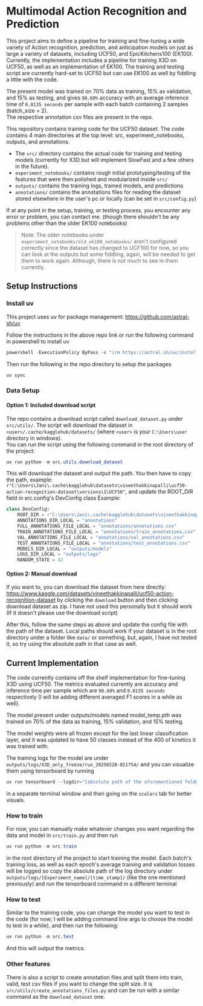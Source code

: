 # Multimodal Action Recognition and Prediction

This project aims to define a pipeline for training and fine-tuning a wide variety of Action recognition, prediction, and anticipation models on just as large a variety of datasets, including UCF50, and EpicKitchens100 (EK100).
Currently, the implementation includes a pipeline for training X3D on UCF50, as well as an implementation of EK100. The training and testing script are currently hard-set to UCF50 but can use EK100 as well by fiddling a little with the code.

The present model was trained on 70% data as training, 15% as validation, and 15% as testing, and gives ```98.60%``` accuracy with an average inference time of ```0.0135 seconds``` per sample with each batch containing 2 samples (batch_size = 2).<br>
The respective annotation csv files are present in the repo.

This repository contains training code for the UCF50 dataset. The code contains 4 main directories at the top level: src, experiment_notebooks, outputs, and annotations. <br>
* The ```src/``` directory contains the actual code for training and testing models (currently for X3D but will implement SlowFast and a few others in the future). <br>
* ```experiment_notebooks/``` contains rough initial prototyping/testing of the features that were then polished and modularized inside ```src/``` <br>
* ```outputs/``` contains the training logs, trained models, and predictions <br>
* ```annotations/``` contains the annotations files for reading the dataset stored elsewhere in the user's pc or locally (can be set in ```src/config.py```) <br>

If at any point in the setup, training, or testing process, you encounter any error or problem, you can contact me. (though there shouldn't be any problems other than the older EK100 notebooks)

> Note: The older notebooks under ```experiment_notebooks/old_ek100_notebooks/``` aren't configured correctly since the dataset has changed to UCF100 for now, so you can look at the outputs but some fiddling, again, will be needed to get them to work again.
> Although, there is not much to see in them currently.

## Setup Instructions

### Install uv
This project uses uv for package management: https://github.com/astral-sh/uv

Follow the instructions in the above repo link or run the following command in powershell to install uv

```powershell
powershell -ExecutionPolicy ByPass -c "irm https://astral.sh/uv/install.ps1 | iex"
```

Then run the following in the repo directory to setup the packages

```powershell
uv sync
```

### Data Setup

#### Option 1: Included download script

The repo contains a download script called ```download_dataset.py``` under ```src/utils/```. The script will download the dataset in ```<user>/.cache/kagglehub/datasets/``` (where ```<user>``` is your ```C:\Users\user``` directory in windows). <br>
You can run the script using the following command in the root directory of the project:

```powershell
uv run python -m src.utils.download_dataset
```

This will download the dataset and output the path. You then have to copy the path, example: ```r"C:\Users\Jani\.cache\kagglehub\datasets\vineethakkinapalli\ucf50-action-recognition-dataset\versions\1\UCF50"```, and update the ROOT_DIR field in src.config's DevConfig class
Example:
```python
class DevConfig:
    ROOT_DIR = r"C:\Users\Jani\.cache\kagglehub\datasets\vineethakkinapalli\ucf50-action-recognition-dataset\versions\1\UCF50"
    ANNOTATIONS_DIR_LOCAL = "annotations"
    FULL_ANNOTATIONS_FILE_LOCAL = "annotations/annotations.csv"
    TRAIN_ANNOTATIONS_FILE_LOCAL = "annotations/train_annotations.csv"
    VAL_ANNOTATIONS_FILE_LOCAL = "annotations/val_annotations.csv"
    TEST_ANNOTATIONS_FILE_LOCAL = "annotations/test_annotations.csv"
    MODELS_DIR_LOCAL = "outputs/models"
    LOGS_DIR_LOCAL = "outputs/logs"
    RANDOM_STATE = 42
```

#### Option 2: Manual download
If you want to, you can download the dataset from here directly: https://www.kaggle.com/datasets/vineethakkinapalli/ucf50-action-recognition-dataset by clicking the ```download``` button and then clicking download dataset as zip. I have not used this personally but it should work (If it doesn't please use the download script)

After this, follow the same steps as above and update the config file with the path of the dataset. Local paths should work if your dataset is in the root directory under a folder like ```data/``` or something, but, again, I have not tested it, so try using the absolute path in that case as well.

## Current Implementation

The code currently contains off the shelf implementation for fine-tuning X3D using UCF50. The metrics evaluated currently are accuracy and inference time per sample which are ```98.60%``` and ```0.0135 seconds``` respectively (I will be adding different averaged F1 scores in a while as well).

The model present under outputs/models named model_temp.pth was trained on 70% of the data as training, 15% validation, and 15% testing.

The model weights were all frozen except for the last linear classification layer, and it was updated to have 50 classes instead of the 400 of kinetics it was trained with.

The training logs for the model are under ```outputs/logs/X3D_only_freeze/run_20250228-021754/``` and you can visualize them using tensorboard by running 
```powershell
uv run tensorboard --logdir="[absolute path of the aforementioned folder in your machine]"
```
in a separate terminal window and then going on the ```scalars``` tab for better visuals.

### How to train

For now, you can manually make whatever changes you want regarding the data and model in ```src/train.py``` and then run
```powershell
uv run python -m src.train
```
in the root directory of the project to start training the model. Each batch's training loss, as well as each epoch's average training and validation losses will be logged so copy the absolute path of the log directory under ```outputs/logs/[Experiment_name]/[time_stamp]/``` (like the one mentioned previously) and run the tensorboard command in a different terminal


### How to test

Similar to the training code, you can change the model you want to test in the code (for now; I will be adding command line args to choose the model to test in a while), and then run the following:
```powershell
uv run python -m src.test
```

And this will output the metrics.

### Other features

There is also a script to create annotation files and split them into train, valid, test csv files if you want to change the split size. It is ```src/utils/create_annotations_files.py``` and can be run with a similar command as the ```download_dataset``` one.
